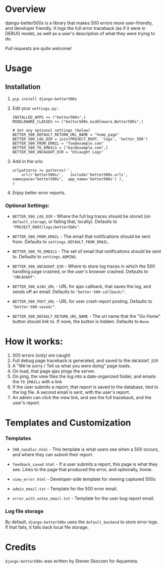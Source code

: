 Overview
========

django-better500s is a library that makes 500 errors more user-friendly, and developer friendly. It logs the full error traceback (as if it were in DEBUG mode), as well as a user's description of what they were trying to do.

Pull requests are quite welcome!


Usage
=====

## Installation ##

1. `pip install django-better500s`

2. Edit your `settings.py:`

	```
	INSTALLED_APPS += ("better500s",)
	MIDDLEWARE_CLASSES += ("better500s.middleware.Better500s",)

	# Set any optional settings (below)
	BETTER_500_DEFAULT_RETURN_URL_NAME = "home_page"
	BETTER_500_LOG_DIR = join(PROJECT_ROOT, 'logs', 'better_500')
	BETTER_500_FROM_EMAIL = "foo@example.com"
	BETTER_500_TO_EMAILS = ["bar@example.com",]
	BETTER_500_UNCAUGHT_DIR = "Uncaught Logs"

	```

4. Add in the urls:

	```
	urlpatterns += patterns('',          
		url(r'better500s/',   include('better500s.urls',  namespace="better500s",  app_name='better500s') ),
	)
	```

5. Enjoy better error reports.


### Optional Settings:

* `BETTER_500_LOG_DIR` - Where the full log traces should be stored (on `default_storage`, or failing that, locally).
	Defaults to `"PROJECT_ROOT/logs/better500s"`.  

* `BETTER_500_FROM_EMAIL` - The email that notifications should be sent from.
	Defaults to `settings.DEFAULT_FROM_EMAIL`. 

* `BETTER_500_TO_EMAILS` - The set of email that notifications should be sent to.
	Defaults to `settings.ADMINS`. 

* `BETTER_500_UNCAUGHT_DIR` - Where to store log traces in which the 500 handling page crashed, or the user's browser crashed.
	Defaults to `"UNCAUGHT"`. 

* `BETTER_500_AJAX_URL` - URL for ajax callback, that saves the log, and sends off an email.
	Defaults to `"better-500-callback/"`. 

* `BETTER_500_POST_URL` - URL for user crash report posting.
	Defaults to `"better-500-saved/"`. 

* `BETTER_500_DEFAULT_RETURN_URL_NAME` - The url name that the "Go Home" button should link to. If none, the button is hidden.
	Defaults to `None`. 



How it works:
=============

1. 500 errors (only) are caught
2. Full debug page traceback is generated, and saved to the `UNCAUGHT_DIR`
3. A "We're sorry / Tell us what you were doing" page loads.
4. On load, that page ajax pings the server.
5. On ping, the view files the log into a date-organized folder, and emails the `TO_EMAILs` with a link
6. If the user submits a report, that report is saved to the database, tied to the log file.  A second email is sent, with the user's report.
7. An admin can click the view link, and see the full traceback, and the user's report.


Templates and Customization
===========================

### Templates

* `500_handler.html` - This template is what users see when a 500 occurs, and where they can submit their report. 

* `feedback_saved.html` - If a user submits a report, this page is what they see. Links to the page that produced the error, and optionally, home.

* `view_error.html` - Developer-side template for viewing captured 500s

* `admin_email.txt` - Template for the 500 error email.

* `error_with_notes_email.txt` - Template for the user bug report email.


### Log file storage

By default, `django-better500s` uses the `default_backend` to store error logs. If that fails, it falls back local file storage.


Credits
=======
`django-better500s` was written by Steven Skoczen for Aquameta.



